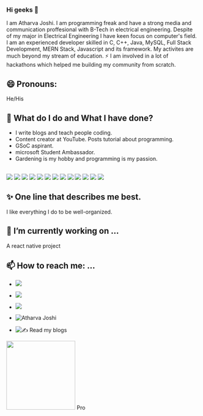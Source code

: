 ### Hi geeks 👋

<!--
**atharva20-coder/atharva20-coder** is a ✨ _special_ ✨ repository because its `README.md` (this file) appears on your GitHub profile.
-->

I am Atharva Joshi. I am programming freak and have a strong media and communication proffesional with B-Tech in electrical engineering. Despite of my major in Electrical Engineering I have keen focus on computer's field. I am an experienced developer skilled in C, C++, Java, MySQL, Full Stack Development, MERN Stack, Javascript and its framework. My activites are much beyond my stream of education. ⚡ I am involved in a lot of hackathons which helped me building my community from scratch.

## 😄 Pronouns: 

He/His

## 🌱 What do I do and What I have done?

- I write blogs and teach people coding.
- Content creator at YouTube. Posts tutorial about programming.
- GSoC aspirant.
- microsoft Student Ambassador.
- Gardening is my hobby and programming is my passion.
<br>
<img src = "https://img.shields.io/badge/HTML5-E34F26?style=for-the-badge&logo=html5&logoColor=white)">
<img src = "https://img.shields.io/badge/CSS3-1572B6?style=for-the-badge&logo=css3&logoColor=white">
<img src = "https://img.shields.io/badge/JavaScript-F7DF1E?style=for-the-badge&logo=javascript&logoColor=black">
<img src = "https://img.shields.io/badge/C-00599C?style=for-the-badge&logo=c&logoColor=white">
<img src = "https://img.shields.io/badge/Java-ED8B00?style=for-the-badge&logo=java&logoColor=white">
<img src = "https://img.shields.io/badge/PHP-777BB4?style=for-the-badge&logo=php&logoColor=white">
<img src = "https://img.shields.io/badge/MySQL-00000F?style=for-the-badge&logo=mysql&logoColor=white">
<img src = "https://img.shields.io/badge/PostgreSQL-316192?style=for-the-badge&logo=postgresql&logoColor=white">
<img src = "https://img.shields.io/badge/MongoDB-4EA94B?style=for-the-badge&logo=mongodb&logoColor=white">
<img src ="https://img.shields.io/badge/React_Native-20232A?style=for-the-badge&logo=react&logoColor=61DAFB">
<img src ="https://img.shields.io/badge/Node.js-43853D?style=for-the-badge&logo=node-dot-js&logoColor=white">
<img src ="https://img.shields.io/badge/npm-CB3837?style=for-the-badge&logo=npm&logoColor=white">
<img src ="https://img.shields.io/badge/React-20232A?style=for-the-badge&logo=react&logoColor=61DAFB">


## ✨ One line that describes me best.
I like everything I do to be well-organized.

## 🔭 I’m currently working on ...
 
 A react native project
 
## 📫 How to reach me: ...

- [<img src="https://img.shields.io/badge/Gmail-D14836?style=for-the-badge&logo=gmail&logoColor=white">](atharvajoshi131995@gmail.com)<br>
- [<img src = "https://img.shields.io/badge/Discord-7289DA?style=for-the-badge&logo=discord&logoColor=white">](https://discord.gg/WyxF8W97cD)<br>
- [<img src = "https://img.shields.io/badge/Instagram-E4405F?style=for-the-badge&logo=instagram&logoColor=white">](https://www.instagram.com/atharva20_coder/)<br>

- ![Atharva Joshi](https://www.devatharva.com/)<br>
- ![✍ Read my blogs](https://atharvacodes.netlify.app/)<br>

<img height="180em" src="https://github-readme-stats.vercel.app/api?username=atharva20-coder&show_icons=true&hide_border=true&&count_private=true&include_all_commits=true" />

<span title="Label: Pro" data-view-component="true" class="Label Label--purple text-uppercase">
  Pro
</span>
